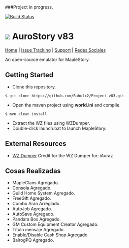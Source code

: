 ###Project in progress.

[![Build Status](https://travis-ci.org/Maxcloud/Project-v83.svg?branch=master)](https://travis-ci.org/Rahulx2/Project-v83) 
# ![](http://i66.tinypic.com/108bujq.png) AuroStory v83
[Home](https://github.com/Rahulx2/Project-v83) | [Issue Tracking](https://github.com/Rahulx2/Project-v83/issues) | [Support](http://forum.ragezone.com/f566/) | [Redes Sociales](https://www.facebook.com/FatalStoryv83/)

An open-source emulator for MapleStory.

## Getting Started
 * Clone this repository.
 ``` 
 $ git clone https://github.com/Rahulx2/Project-v83.git
 ```
 
 * Open the maven project using **world.ini** and compile.
 ```
 $ mvn clean install
 ```
 * Extract the WZ files using WZDumper.
 * Double-click launch.bat to launch MapleStory.

## External Resources
 * [WZ Dumper](http://www.mediafire.com/?iouionvanfj6z06)
Credit for the WZ Dumper for: iAuraz


## Cosas Realizadas
* MapleClans Agregado.
* Consola Agregado.
* Guild Home System Agregado.
* FreeGift Agregado.
* Combo Aran Arreglado.
* AutoJob Agregado.
* AutoSave Agregado.
* Pandara Box Agregado.
* GM Custom Equipment Creator Agregado.
* Titulo mensaje Agregado.
* Enable/Disable Cash Shop Agregado.
* BalrogPQ Agregado.
